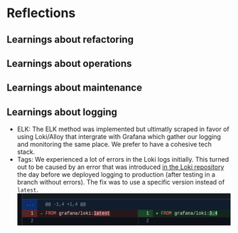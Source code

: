 # Reflections

## Learnings about refactoring

## Learnings about operations

## Learnings about maintenance

## Learnings about logging
- ELK: The ELK method was implemented but ultimatly scraped in favor of using Loki/Alloy that intergrate with Grafana which gather our logging and monitoring the same place. We prefer to have a cohesive tech stack.
- Tags: We experienced a lot of errors in the Loki logs initially. This turned out to be caused by an error that was introduced [in the Loki repository](https://github.com/grafana/loki/issues/17371#issuecomment-2842588408) the day before we deployed logging to production (after testing in a branch without errors). The fix was to use a specific version instead of `latest`. 
![Loki](../images/loki_version_fix.png)


